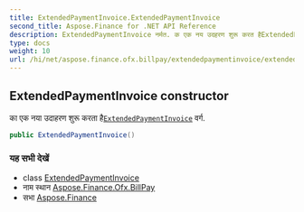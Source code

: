 ```yaml
---
title: ExtendedPaymentInvoice.ExtendedPaymentInvoice
second_title: Aspose.Finance for .NET API Reference
description: ExtendedPaymentInvoice नर्मत. क एक नय उदहरण शुरू करत हैExtendedPaymentInvoice वर्ग.
type: docs
weight: 10
url: /hi/net/aspose.finance.ofx.billpay/extendedpaymentinvoice/extendedpaymentinvoice/
---
```

## ExtendedPaymentInvoice constructor

का एक नया उदाहरण शुरू करता है[`ExtendedPaymentInvoice`](../) वर्ग.

```csharp
public ExtendedPaymentInvoice()
```

### यह सभी देखें

* class [ExtendedPaymentInvoice](../)
* नाम स्थान [Aspose.Finance.Ofx.BillPay](../../extendedpaymentinvoice/)
* सभा [Aspose.Finance](../../../)


